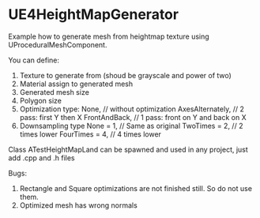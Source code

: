 # UE4HeightMapGenerator


Example how to generate mesh from heightmap texture using UProceduralMeshComponent.

You can define:
1. Texture to generate from (shoud be grayscale and power of two)
2. Material assign to generated mesh
3. Generated mesh size
4. Polygon size
5. Optimization type:
	None, // without optimization
	AxesAlternately, // 2 pass: first Y then X
	FrontAndBack, // 1 pass: front on Y and back on X
6. Downsampling type
	None = 1, // Same as original
	TwoTimes = 2, // 2 times lower
	FourTimes = 4, // 4 times lower


Class ATestHeightMapLand can be spawned and used in any project, just add .cpp and .h files

Bugs:
1. Rectangle and Square optimizations are not finished still. So do not use them.
2. Optimized mesh has wrong normals
